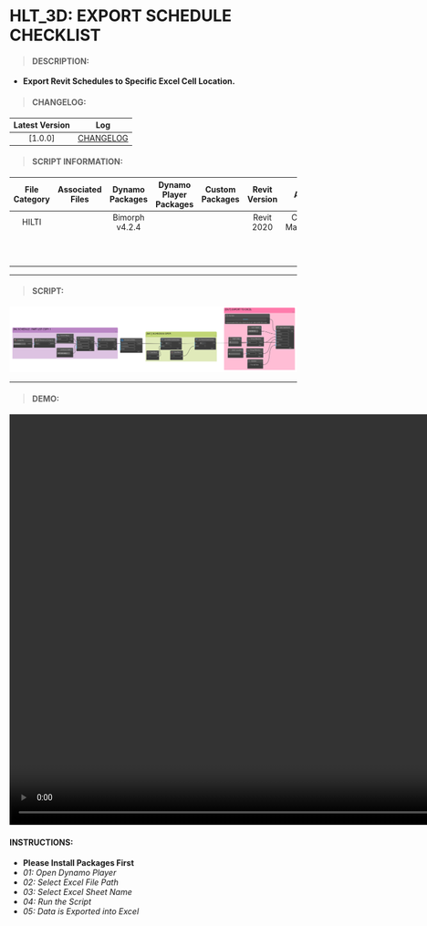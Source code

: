 # HLT_3D: EXPORT SCHEDULE CHECKLIST

> #### DESCRIPTION: 
- **Export Revit Schedules to Specific Excel Cell Location.**

> #### CHANGELOG:

| Latest Version | Log |
| :-------: | :----: | 
|[1.0.0] | [CHANGELOG](/_scripts/_project/266_HLT/EXCEL/changelog/HLT_EXL_ExportScheduleChecklist.md) |

> #### SCRIPT INFORMATION: 

| File Category| Associated Files | Dynamo Packages | Dynamo Player Packages | Custom Packages | Revit Version | Author | Reviewed By | File Name & Location | 
| :-------: | :----: | :---: | :---: | :---: | :---: | :---: | :---: | :--: 
| HILTI  |  | Bimorph v4.2.4 | | | Revit 2020 | Cathrine Macabuhay | | 20230320_HLT_EXL_ExportScheduleChecklist V1.0.0 |
|           |  | | | | | | | (https://bimcapcom.sharepoint.com/:f:/s/BCP-Main/EoNVZ_h5Yq5BlfQrrpJH2D4BileeFoAighlYJFmuz-dLpA?e=fPinld) |                 
      

----------------------------------------------------------------

> #### SCRIPT:
<img src="/_scripts/_project/266_HLT/EXCEL/images/HLT_EXL_ExportScheduleChecklist.png">

------------------------------------------------------------------
> #### **DEMO**: 

<video width="1280" height="720" controls>
 <source src="/_scripts/_project/266_HLT/EXCEL/demo/HLT_3D_ExportScheduleChecklist.mp4" type="video/mp4">
</video>

#### INSTRUCTIONS: 
- **Please Install Packages First**
- *01: Open Dynamo Player*
- *02: Select Excel File Path*
- *03: Select Excel Sheet Name*
- *04: Run the Script*
- *05: Data is Exported into Excel*